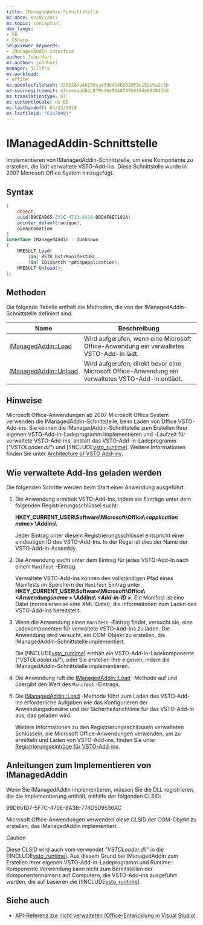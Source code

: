 ```yaml
---
title: IManagedAddin-Schnittstelle
ms.date: 02/02/2017
ms.topic: conceptual
dev_langs:
- VB
- CSharp
helpviewer_keywords:
- IManagedAddin interface
author: John-Hart
ms.author: johnhart
manager: jillfra
ms.workload:
- office
ms.openlocfilehash: 320b20fa40250ca47dd414b362059e152eba2c3b
ms.sourcegitcommit: 47eeeeadd84c879636e9d48747b615de69384356
ms.translationtype: HT
ms.contentlocale: de-DE
ms.lasthandoff: 04/23/2019
ms.locfileid: "63420991"
---
```

# <a name="imanagedaddin-interface"></a>IManagedAddin-Schnittstelle
  Implementieren von IManagedAddin-Schnittstelle, um eine Komponente zu erstellen, die lädt verwaltete VSTO-Add-ins. Diese Schnittstelle wurde in 2007 Microsoft Office System hinzugefügt.

## <a name="syntax"></a>Syntax

```csharp
[
    object,
    uuid(B9CEAB65-331C-4713-8410-DDDAF8EC191A),
    pointer_default(unique),
    oleautomation
]
interface IManagedAddin : IUnknown
{
    HRESULT Load(
        [in] BSTR bstrManifestURL,
        [in] IDispatch *pdispApplication);
    HRESULT Unload();
};
```

## <a name="methods"></a>Methoden
 Die folgende Tabelle enthält die Methoden, die von der IManagedAddin-Schnittstelle definiert sind.

|Name|Beschreibung|
|----------|-----------------|
|[IManagedAddin::Load](../vsto/imanagedaddin-load.md)|Wird aufgerufen, wenn eine Microsoft Office-Anwendung ein verwaltetes VSTO-Add-In lädt.|
|[IManagedAddin::Unload](../vsto/imanagedaddin-unload.md)|Wird aufgerufen, direkt bevor eine Microsoft Office-Anwendung ein verwaltetes VSTO-Add-In entlädt.|

## <a name="remarks"></a>Hinweise
 Microsoft Office-Anwendungen ab 2007 Microsoft Office System verwenden die IManagedAddin-Schnittstelle, beim Laden von Office VSTO-Add-ins. Sie können die IManagedAddin-Schnittstelle zum Erstellen Ihrer eigenen VSTO-Add-in-Ladeprogramm implementieren und -Laufzeit für verwaltete VSTO-Add-ins, anstatt das VSTO-Add-in-Ladeprogramm (*"VSTOLoader.dll"*) und [!INCLUDE[vsto_runtime](../vsto/includes/vsto-runtime-md.md)]. Weitere Informationen finden Sie unter [Architecture of VSTO Add-ins](../vsto/architecture-of-vsto-add-ins.md).

## <a name="how-managed-add-ins-are-loaded"></a>Wie verwaltete Add-Ins geladen werden
 Die folgenden Schritte werden beim Start einer Anwendung ausgeführt:

1. Die Anwendung ermittelt VSTO-Add-Ins, indem sie Einträge unter dem folgenden Registrierungsschlüssel sucht:

    **HKEY_CURRENT_USER\Software\Microsoft\Office\\*\<application name>* \Addins\\**

    Jeder Eintrag unter diesem Registrierungsschlüssel entspricht einer eindeutigen ID des VSTO-Add-Ins. In der Regel ist dies der Name der VSTO-Add-In-Assembly.

2. Die Anwendung sucht unter dem Eintrag für jedes VSTO-Add-In nach einem `Manifest` -Eintrag.

    Verwaltete VSTO-Add-ins können den vollständigen Pfad eines Manifests im Speichern der `Manifest` Eintrag unter **HKEY_CURRENT_USER\Software\Microsoft\Office\\_\<Anwendungsname >_ \Addins\\  _\<Add-in-ID >_**. Ein Manifest ist eine Datei (normalerweise eine XML-Datei), die Informationen zum Laden des VSTO-Add-Ins bereitstellt.

3. Wenn die Anwendung einen `Manifest` -Eintrag findet, versucht sie, eine Ladekomponenten für verwaltete VSTO-Add-Ins zu laden. Die Anwendung wird versucht, ein COM-Objekt zu erstellen, die IManagedAddin-Schnittstelle implementiert.

    Die [!INCLUDE[vsto_runtime](../vsto/includes/vsto-runtime-md.md)] enthält ein VSTO-Add-in-Ladekomponente (*"VSTOLoader.dll"*), oder Sie erstellen Ihre eigenen, indem die IManagedAddin-Schnittstelle implementieren.

4. Die Anwendung ruft die [IManagedAddin::Load](../vsto/imanagedaddin-load.md) -Methode auf und übergibt den Wert des `Manifest` -Eintrags.

5. Die [IManagedAddin::Load](../vsto/imanagedaddin-load.md) -Methode führt zum Laden des VSTO-Add-Ins erforderliche Aufgaben wie das Konfigurieren der Anwendungsdomäne und der Sicherheitsrichtlinie für das VSTO-Add-In aus, das geladen wird.

   Weitere Informationen zu den Registrierungsschlüsseln verwalteten Schlüsseln, die Microsoft Office-Anwendungen verwenden, um zu ermitteln und Laden von VSTO-Add-ins, finden Sie unter [Registrierungseinträge für VSTO-Add-ins](../vsto/registry-entries-for-vsto-add-ins.md).

## <a name="guidance-to-implement-imanagedaddin"></a>Anleitungen zum Implementieren von IManagedAddin
 Wenn Sie IManagedAddin implementieren, müssen Sie die DLL registrieren, die die Implementierung enthält, mithilfe der folgenden CLSID:

 99D651D7-5F7C-470E-8A3B-774D5D9536AC

 Microsoft Office-Anwendungen verwenden diese CLSID der COM-Objekt zu erstellen, das IManagedAddin implementiert.

> [!CAUTION]
> Diese CLSID wird auch vom verwendet *"VSTOLoader.dll"* in die [!INCLUDE[vsto_runtime](../vsto/includes/vsto-runtime-md.md)]. Aus diesem Grund bei IManagedAddin zum Erstellen Ihrer eigenen VSTO-Add-in-Ladeprogramm und Runtime-Komponente Verwendung kann nicht zum Bereitstellen der Komponentennamens auf Computern, die VSTO-Add-ins ausgeführt werden, die auf basieren die [!INCLUDE[vsto_runtime](../vsto/includes/vsto-runtime-md.md)].

## <a name="see-also"></a>Siehe auch
- [API-Referenz zur nicht verwalteten &#40;Office-Entwicklung in Visual Studio&#41;](../vsto/unmanaged-api-reference-office-development-in-visual-studio.md)
